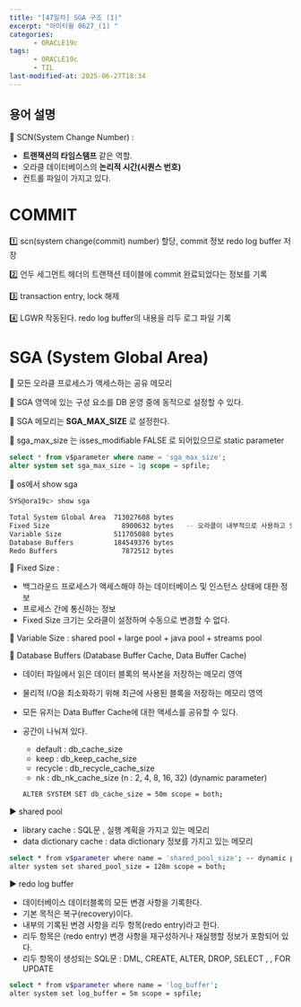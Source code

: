 ```yaml
---
title: "[47일차] SGA 구조 (1)"
excerpt: "아이티윌 0627_(1) "
categories:
      - ORACLE19c
tags:
      - ORACLE19c
      - TIL
last-modified-at: 2025-06-27T18:34
---
```


## 용어 설명

📌 SCN(System Change Number) :  

- **트랜잭션의 타임스탬프** 같은 역할.
- 오라클 데이터베이스의 **논리적 시간(시퀀스 번호)**
- 컨트롤 파일이 가지고 있다.

# COMMIT

1️⃣ scn(system change(commit) number) 할당, commit 정보 redo log buffer 저장

2️⃣ 언두 세그먼트 헤더의 트랜잭션 테이블에 commit 완료되었다는 정보를 기록

3️⃣ transaction entry, lock 해제

4️⃣ LGWR 작동된다. redo log buffer의 내용을 리두 로그 파일 기록

# SGA (System Global Area)

🌳 모든 오라클 프로세스가 액세스하는 공유 메모리

🌳 SGA 영역에 있는 구성 요소를 DB 운영 중에 동적으로 설정할 수 있다.

🌳 SGA 메모리는 **SGA_MAX_SIZE** 로 설정한다. 

📍 sga_max_size 는 isses_modifiable FALSE 로 되어있으므로 static parameter

```sql
select * from v$parameter where name = 'sga_max_size';    
alter system set sga_max_size = 1g scope = spfile;
```

🌳 os에서 show sga

```bash
SYS@ora19c> show sga

Total System Global Area  713027608 bytes
Fixed Size                  8900632 bytes   -- 오라클이 내부적으로 사용하고 있는 공간 
Variable Size             511705088 bytes
Database Buffers          184549376 bytes
Redo Buffers                7872512 bytes

```

📍 Fixed Size :

- 백그라운드 프로세스가 액세스해야 하는 데이터베이스 및 인스턴스 상태에 대한 정보
- 프로세스 간에 통신하는 정보
- Fixed Size 크기는 오라클이 설정하며 수동으로 변경할 수 없다.

📍 Variable Size : shared pool + large pool + java pool + streams pool

📍 Database Buffers  (Database Buffer Cache,  Data Buffer Cache)

- 데이터 파일에서 읽은 데이터 블록의 복사본을 저장하는 메모리 영역
- 물리적 I/O을 최소화하기 위해 최근에 사용된 블록을 저장하는 메모리 영역
- 모든 유저는 Data Buffer Cache에 대한 액세스를 공유할 수 있다.
- 공간이 나눠져 있다.
    - default : db_cache_size
    - keep : db_keep_cache_size
    - recycle : db_recycle_cache_size
    - nk : db_nk_cache_size (n : 2, 4, 8, 16, 32) (dynamic parameter)
    
    ```bash
    ALTER SYSTEM SET db_cache_size = 50m scope = both; 
    ```
    

▶️ shared pool

- library cache : SQL문 , 실행 계획을 가지고 있는 메모리
- data dictionary cache : data dictionary 정보를 가지고 있는 메모리

```bash
select * from v$parameter where name = 'shared_pool_size'; -- dynamic parameter
alter system set shared_pool_size = 128m scope = both;
```

▶️ redo log buffer

- 데이터베이스 데이터블록의 모든 변경 사항을 기록한다.
- 기본 목적은 복구(recovery)이다.
- 내부의 기록된 변경 사항을 리두 항목(redo entry)라고 한다.
- 리두 항목은 (redo entry) 변경 사항을 재구성하거나 재실행할 정보가 포함되어 있다.
- 리두 항목이 생성되는 SQL문 : DML, CREATE, ALTER, DROP, SELECT , , FOR UPDATE

```bash
select * from v$parameter where name = 'log_buffer';
alter system set log_buffer = 5m scope = spfile;
```